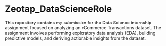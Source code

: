 # Zeotap_DataScienceRole
This repository contains my submission for the Data Science internship assignment focused on analyzing an eCommerce Transactions dataset. The assignment involves performing exploratory data analysis (EDA), building predictive models, and deriving actionable insights from the dataset.
